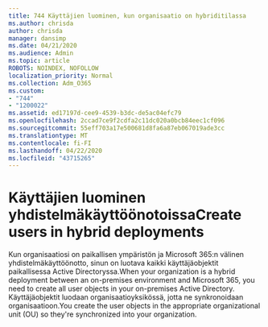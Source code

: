 ```yaml
---
title: 744 Käyttäjien luominen, kun organisaatio on hybriditilassa
ms.author: chrisda
author: chrisda
manager: dansimp
ms.date: 04/21/2020
ms.audience: Admin
ms.topic: article
ROBOTS: NOINDEX, NOFOLLOW
localization_priority: Normal
ms.collection: Adm_O365
ms.custom:
- "744"
- "1200022"
ms.assetid: ed17197d-cee9-4539-b3dc-de5ac04efc79
ms.openlocfilehash: 2ccad7ce9f2cdfa2c11dc020a0bcb84eec1cf096
ms.sourcegitcommit: 55eff703a17e500681d8fa6a87eb067019ade3cc
ms.translationtype: MT
ms.contentlocale: fi-FI
ms.lasthandoff: 04/22/2020
ms.locfileid: "43715265"
---
```

# <a name="create-users-in-hybrid-deployments"></a><span data-ttu-id="90ca1-102">Käyttäjien luominen yhdistelmäkäyttöönotoissa</span><span class="sxs-lookup"><span data-stu-id="90ca1-102">Create users in hybrid deployments</span></span>

<span data-ttu-id="90ca1-103">Kun organisaatiosi on paikallisen ympäristön ja Microsoft 365:n välinen yhdistelmäkäyttöönotto, sinun on luotava kaikki käyttäjäobjektit paikallisessa Active Directoryssa.</span><span class="sxs-lookup"><span data-stu-id="90ca1-103">When your organization is a hybrid deployment between an on-premises environment and Microsoft 365, you need to create all user objects in your on-premises Active Directory.</span></span> <span data-ttu-id="90ca1-104">Käyttäjäobjektit luodaan organisaatioyksikössä, jotta ne synkronoidaan organisaatioon.</span><span class="sxs-lookup"><span data-stu-id="90ca1-104">You create the user objects in the appropriate organizational unit (OU) so they're synchronized into your organization.</span></span>

